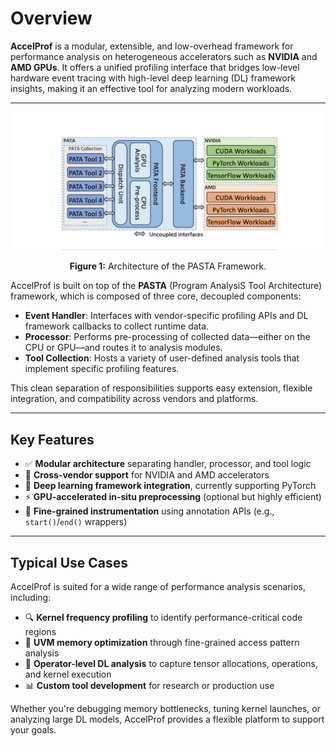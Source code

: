 # Overview

**AccelProf** is a modular, extensible, and low-overhead framework for performance analysis on heterogeneous accelerators such as **NVIDIA** and **AMD GPUs**. It offers a unified profiling interface that bridges low-level hardware event tracing with high-level deep learning (DL) framework insights, making it an effective tool for analyzing modern workloads.

---

![Architecture](../../assets/design.png)

<div style="text-align: center">
  <p><b>Figure 1:</b> Architecture of the PASTA Framework.</p>
</div>


AccelProf is built on top of the **PASTA** (Program AnalysiS Tool Architecture) framework, which is composed of three core, decoupled components:

- **Event Handler**: Interfaces with vendor-specific profiling APIs and DL framework callbacks to collect runtime data.
- **Processor**: Performs pre-processing of collected data—either on the CPU or GPU—and routes it to analysis modules.
- **Tool Collection**: Hosts a variety of user-defined analysis tools that implement specific profiling features.

This clean separation of responsibilities supports easy extension, flexible integration, and compatibility across vendors and platforms.

---

## Key Features

- ✅ **Modular architecture** separating handler, processor, and tool logic
- 🔄 **Cross-vendor support** for NVIDIA and AMD accelerators
- 🧠 **Deep learning framework integration**, currently supporting PyTorch
- ⚡ **GPU-accelerated in-situ preprocessing** (optional but highly efficient)
- 🎯 **Fine-grained instrumentation** using annotation APIs (e.g., `start()`/`end()` wrappers)

---

## Typical Use Cases

AccelProf is suited for a wide range of performance analysis scenarios, including:

- 🔍 **Kernel frequency profiling** to identify performance-critical code regions
- 🚀 **UVM memory optimization** through fine-grained access pattern analysis
- 🧩 **Operator-level DL analysis** to capture tensor allocations, operations, and kernel execution
- 📊 **Custom tool development** for research or production use

Whether you're debugging memory bottlenecks, tuning kernel launches, or analyzing large DL models, AccelProf provides a flexible platform to support your goals.
